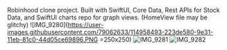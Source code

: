 
Robinhood clone project.
Built with SwiftUI,
Core Data,
Rest APIs for Stock Data,
and SwiftUI charts repo for graph views.
(HomeView file may be glitchy)
![IMG_9280](https://user-images.githubusercontent.com/79062633/114958493-223de580-9e31-11eb-81c0-44d05ce69896.PNG =250x250)
![IMG_9281](https://user-images.githubusercontent.com/79062633/114958497-236f1280-9e31-11eb-9a42-3a3600af3efe.PNG)
![IMG_9282](https://user-images.githubusercontent.com/79062633/114958498-2407a900-9e31-11eb-8465-2ff968c6e208.jpg)
